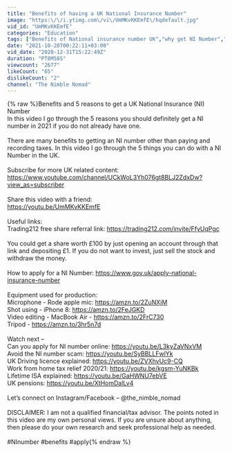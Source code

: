 ```yaml
---
title: "Benefits of having a UK National Insurance Number"
image: "https:\/\/i.ytimg.com\/vi\/UmMKvKKEmfE\/hqdefault.jpg"
vid_id: "UmMKvKKEmfE"
categories: "Education"
tags: ["Benefits of National insurance number UK","why get NI Number","HMRC"]
date: "2021-10-28T00:22:11+03:00"
vid_date: "2020-12-31T15:22:49Z"
duration: "PT8M58S"
viewcount: "2677"
likeCount: "65"
dislikeCount: "2"
channel: "The Nimble Nomad"
---
```

{% raw %}Benefits and 5 reasons to get a UK National Insurance (NI) Number<br />In this video I go through the 5 reasons you should definitely get a NI number in 2021 if you do not already have one.<br /><br />There are many benefits to getting an NI number other than paying and recording taxes. In this video I go through the 5 things you can do with a NI Number in the UK.<br /><br />Subscribe for more UK related content: <a rel="nofollow" target="blank" href="https://www.youtube.com/channel/UCkWoL3Yh076gt8BLJ2ZdxDw?view_as=subscriber">https://www.youtube.com/channel/UCkWoL3Yh076gt8BLJ2ZdxDw?view_as=subscriber</a><br /><br />Share this video with a friend:<br /><a rel="nofollow" target="blank" href="https://youtu.be/UmMKvKKEmfE">https://youtu.be/UmMKvKKEmfE</a><br /><br />Useful links:<br />Trading212 free share referral link: <a rel="nofollow" target="blank" href="https://trading212.com/invite/FfyUqPgc">https://trading212.com/invite/FfyUqPgc</a> <br /><br />You could get a share worth £100 by just opening an account through that link and depositing £1. If you do not want to invest, just sell the stock and withdraw the money.<br /><br />How to apply for a NI Number: <a rel="nofollow" target="blank" href="https://www.gov.uk/apply-national-insurance-number">https://www.gov.uk/apply-national-insurance-number</a><br /><br />Equipment used for production:<br />Microphone - Rode apple mic: <a rel="nofollow" target="blank" href="https://amzn.to/2ZuNXjM">https://amzn.to/2ZuNXjM</a><br />Shot using - iPhone 8: <a rel="nofollow" target="blank" href="https://amzn.to/2FeJGKD">https://amzn.to/2FeJGKD</a><br />Video editing - MacBook Air - <a rel="nofollow" target="blank" href="https://amzn.to/2FrC730">https://amzn.to/2FrC730</a><br />Tripod - <a rel="nofollow" target="blank" href="https://amzn.to/3hr5n7d">https://amzn.to/3hr5n7d</a><br /><br />Watch next – <br />Can you apply for NI number online: <a rel="nofollow" target="blank" href="https://youtu.be/L3kyZaVNxVM">https://youtu.be/L3kyZaVNxVM</a><br />Avoid the NI number scam: <a rel="nofollow" target="blank" href="https://youtu.be/SyBBLLFwlYk">https://youtu.be/SyBBLLFwlYk</a><br />UK Driving licence explained: <a rel="nofollow" target="blank" href="https://youtu.be/ZVXhvUc9-CQ">https://youtu.be/ZVXhvUc9-CQ</a><br />Work from home tax relief 2020/21: <a rel="nofollow" target="blank" href="https://youtu.be/kgsm-YuNKBk">https://youtu.be/kgsm-YuNKBk</a><br />Lifetime ISA explained: <a rel="nofollow" target="blank" href="https://youtu.be/GaHWNU7ebVE">https://youtu.be/GaHWNU7ebVE</a><br />UK pensions: <a rel="nofollow" target="blank" href="https://youtu.be/XtHomDalLv4">https://youtu.be/XtHomDalLv4</a><br /><br />Let’s connect on Instagram/Facebook – @the_nimble_nomad<br /><br />DISCLAIMER: I am not a qualified financial/tax advisor. The points noted in this video are my own personal views. If you are unsure about anything, then please do your own research and seek professional help as needed.<br /><br />#NInumber #benefits #apply{% endraw %}
